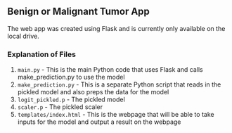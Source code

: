 ## Benign or Malignant Tumor App

The web app was created using Flask and is currently only available on the local drive.

### Explanation of Files

1. `main.py` - This is the main Python code that uses Flask and calls make_prediction.py to use the model
2. `make_prediction.py` - This is a separate Python script that reads in the pickled model and also preps the data for the model
3. `logit_pickled.p` - The pickled model
4. `scaler.p` - The pickled scaler 
5. `templates/index.html` - This is the webpage that will be able to take inputs for the model and output a result on the webpage
